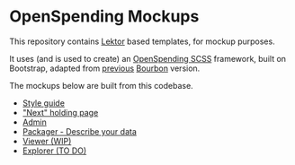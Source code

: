 # OpenSpending Mockups

This repository contains [Lektor](https://www.getlektor.com/docs/) based templates, for mockup purposes.

It uses (and is used to create) an [OpenSpending SCSS](https://github.com/smth/os-bootstrap) framework, built on Bootstrap, adapted from [previous](https://github.com/openspending/os-style-guide) [Bourbon](http://bourbon.io/) version.

The mockups below are built from this codebase.

- [Style guide](https://smth.github.io/os-mockups/style-guide/)
- ["Next" holding page](https://smth.github.io/os-mockups/next/)
- [Admin](https://smth.github.io/os-mockup-admin/)
- [Packager - Describe your data](https://smth.github.io/os-mockup-packager/packager/describe-data/)
- [Viewer (WIP)](https://smth.github.io/os-mockup-viewer/viewer/)
- [Explorer (TO DO)](https://smth.github.io/os-mockup-explorer/explorer/)
